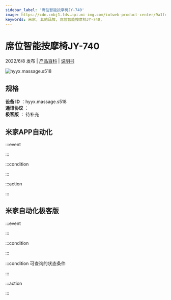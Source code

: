 ```yaml
---
sidebar_label: '席位智能按摩椅JY-740'
image: https://cdn.cnbj1.fds.api.mi-img.com/iotweb-product-center/9a1feb22382265ef6d00f8671e278636_1650333946999.png?GalaxyAccessKeyId=AKVGLQWBOVIRQ3XLEW&Expires=9223372036854775807&Signature=wSbIOCkNeP8nrlK88fcKr9OVZZ0=
keywords: 米家, 其他品牌, 席位智能按摩椅JY-740, 
---
```

# 席位智能按摩椅JY-740

2022/6/8 发布 | [产品百科](https://home.mi.com/webapp/content/baike/product/index.html?model=hyyx.massage.s518/) | [说明书](https://home.mi.com/views/introduction.html?model=hyyx.massage.s518&region=cn)

![hyyx.massage.s518](https://cdn.cnbj1.fds.api.mi-img.com/iotweb-product-center/9a1feb22382265ef6d00f8671e278636_1650333946999.png?GalaxyAccessKeyId=AKVGLQWBOVIRQ3XLEW&Expires=9223372036854775807&Signature=wSbIOCkNeP8nrlK88fcKr9OVZZ0=)

## 规格  
> 
**设备 ID** ：hyyx.massage.s518  
**通讯协议** ：  
**极客版**  ： 待补充 


## 米家APP自动化  

:::event  

:::

:::condition  

:::

:::action   

:::

## 米家自动化极客版  

:::event  

:::

:::condition  

:::

:::condition 可查询的状态条件  

:::

:::action  

:::

        
